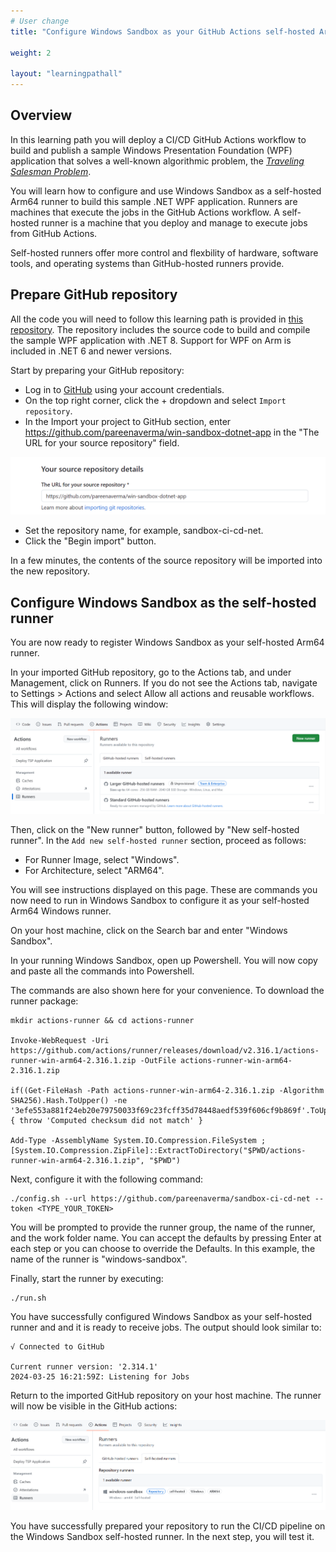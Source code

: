 ```yaml
---
# User change
title: "Configure Windows Sandbox as your GitHub Actions self-hosted Arm64 runner"

weight: 2

layout: "learningpathall"
---
```


## Overview

In this learning path you will deploy a CI/CD GitHub Actions workflow to build and publish a sample Windows Presentation Foundation (WPF) application that solves a well-known algorithmic problem, the *[Traveling Salesman Problem](https://simple.wikipedia.org/wiki/Travelling_salesman_problem)*. 

You will learn how to configure and use Windows Sandbox as a self-hosted Arm64 runner to build this sample .NET WPF application. Runners are machines that execute the jobs in the GitHub Actions workflow. A self-hosted runner is a machine that you deploy and manage to execute jobs from GitHub Actions.

Self-hosted runners offer more control and flexbility of hardware, software tools, and operating systems than GitHub-hosted runners provide.

## Prepare GitHub repository

All the code you will need to follow this learning path is provided in [this repository](https://github.com/pareenaverma/win-sandbox-dotnet-app). The repository includes the source code to build and compile the sample WPF application with .NET 8. Support for WPF on Arm is included in .NET 6 and newer versions. 

Start by preparing your GitHub repository:

* Log in to [GitHub](https://github.com) using your account credentials.
* On the top right corner, click the + dropdown and select `Import repository`.
* In the Import your project to GitHub section, enter https://github.com/pareenaverma/win-sandbox-dotnet-app in the "The URL for your source repository" field. 

![img1](win_sandbox_1.png)

* Set the repository name, for example, sandbox-ci-cd-net.
* Click the "Begin import" button.

In a few minutes, the contents of the source repository will be imported into the new repository.
 
## Configure Windows Sandbox as the self-hosted runner

You are now ready to register Windows Sandbox as your self-hosted Arm64 runner. 

In your imported GitHub repository, go to the Actions tab, and under Management, click on Runners. If you do not see the Actions tab, navigate to Settings > Actions and select Allow all actions and reusable workflows. This will display the following window:

![img2](win_sandbox_2.png)

Then, click on the "New runner" button, followed by "New self-hosted runner". In the `Add new self-hosted runner` section, proceed as follows:

* For Runner Image, select "Windows".
* For Architecture, select "ARM64".


You will see instructions displayed on this page. These are commands you now need to run in Windows Sandbox to configure it as your self-hosted Arm64 Windows runner.

On your host machine, click on the Search bar and enter "Windows Sandbox".

In your running Windows Sandbox, open up Powershell. You will now copy and paste all the commands into Powershell.

The commands are also shown here for your convenience. To download the runner package:

```console
mkdir actions-runner && cd actions-runner

Invoke-WebRequest -Uri https://github.com/actions/runner/releases/download/v2.316.1/actions-runner-win-arm64-2.316.1.zip -OutFile actions-runner-win-arm64-2.316.1.zip

if((Get-FileHash -Path actions-runner-win-arm64-2.316.1.zip -Algorithm SHA256).Hash.ToUpper() -ne '3efe553a881f24eb20e79750033f69c23fcff35d78448aedf539f606cf9b869f'.ToUpper()){ throw 'Computed checksum did not match' }

Add-Type -AssemblyName System.IO.Compression.FileSystem ; [System.IO.Compression.ZipFile]::ExtractToDirectory("$PWD/actions-runner-win-arm64-2.316.1.zip", "$PWD")
``` 

Next, configure it with the following command:
```
./config.sh --url https://github.com/pareenaverma/sandbox-ci-cd-net --token <TYPE_YOUR_TOKEN>
```
You will be prompted to provide the runner group, the name of the runner, and the work folder name. You can accept the defaults by pressing Enter at each step or you can choose to override the Defaults. In this example, the name of the runner is "windows-sandbox".

Finally, start the runner by executing:

```console
./run.sh
```

You have successfully configured Windows Sandbox as your self-hosted runner and and it is ready to receive jobs. The output should look similar to:

```output
√ Connected to GitHub

Current runner version: '2.314.1'
2024-03-25 16:21:59Z: Listening for Jobs
```

Return to the imported GitHub repository on your host machine. The runner will now be visible in the GitHub actions:

![img3](win_sandbox_3.png)

You have successfully prepared your repository to run the CI/CD pipeline on the Windows Sandbox self-hosted runner. In the next step, you will test it.

